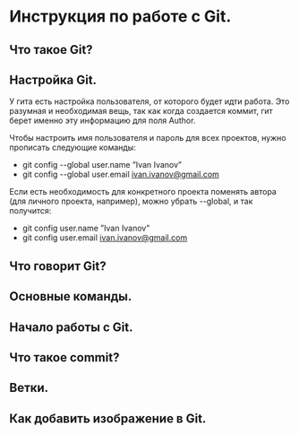 # Инструкция по работе с Git.

## Что такое Git?

## Настройка Git.

У гита есть настройка пользователя, от которого будет идти работа. Это разумная и необходимая вещь, так как когда создается коммит, гит берет именно эту информацию для поля Author.

Чтобы настроить имя пользователя и пароль для всех проектов, нужно прописать следующие команды:

* git config --global user.name ”Ivan Ivanov”
* git config --global user.email ivan.ivanov@gmail.com

Если есть необходимость для конкретного проекта поменять автора (для личного проекта, например), можно убрать --global, и так получится:

* git config user.name ”Ivan Ivanov”
* git config user.email ivan.ivanov@gmail.com

## Что говорит Git?

## Основные команды.

## Начало работы с Git.

## Что такое commit?

## Ветки. 

## Как добавить изображение в Git.

